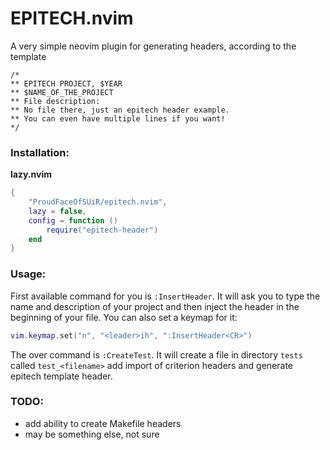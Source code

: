 # EPITECH.nvim

A very simple neovim plugin for generating headers, according to the template
```
/*
** EPITECH PROJECT, $YEAR
** $NAME_OF_THE_PROJECT
** File description:
** No file there, just an epitech header example.
** You can even have multiple lines if you want! 
*/
```

### Installation:
**lazy.nvim**
```lua
{
    "ProudFaceOfSUiR/epitech.nvim",
    lazy = false,
    config = function ()
        require("epitech-header")
    end
}
```

### Usage:
First available command for you is `:InsertHeader`. It will ask you to type the name and description of your project and then inject the header in the beginning of your file. You can also set a keymap for it:
```lua
vim.keymap.set("n", "<leader>ih", ":InsertHeader<CR>")
```
The over command is `:CreateTest`. It will create a file in directory `tests` called `test_<filename>` add import of criterion headers and generate epitech template header.

### TODO:
- add ability to create Makefile headers
- may be something else, not sure
